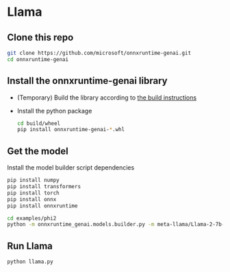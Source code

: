 # Llama

## Clone this repo

```bash
git clone https://github.com/microsoft/onnxruntime-genai.git
cd onnxruntime-genai
```

## Install the onnxruntime-genai library

* (Temporary) Build the library according to [the build instructions](../README.md#build-from-source)

* Install the python package

  ```bash
  cd build/wheel
  pip install onnxruntime-genai-*.whl
  ```


## Get the model

Install the model builder script dependencies

```bash
pip install numpy
pip install transformers
pip install torch
pip install onnx
pip install onnxruntime
```


```bash
cd examples/phi2
python -m onnxruntime_genai.models.builder.py -m meta-llama/Llama-2-7b-chat-hf -e cpu -p int4 -o model
```

## Run Llama

```bash
python llama.py
```